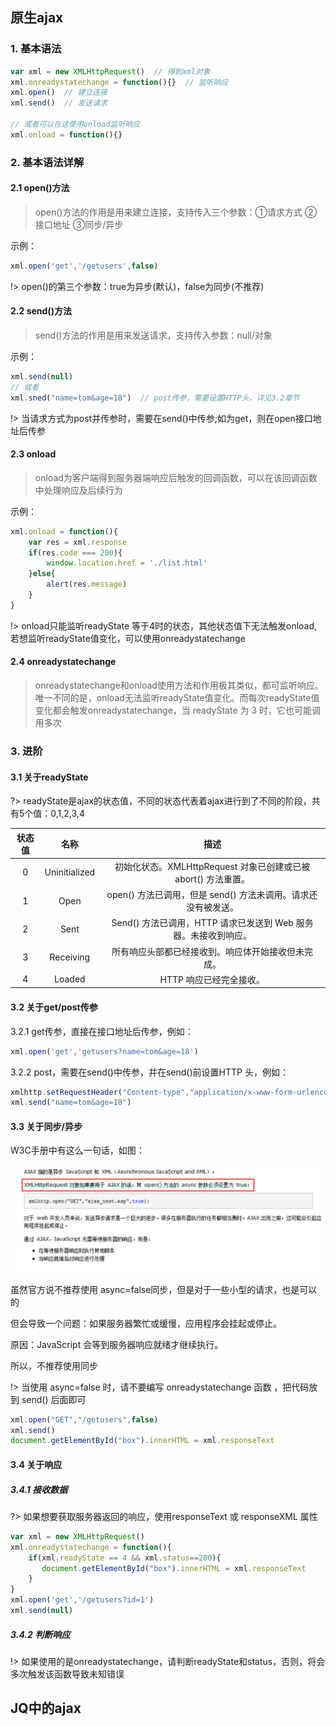 ## 原生ajax

### 1. 基本语法

```js
var xml = new XMLHttpRequest()  // 得到xml对象
xml.onreadystatechange = function(){}  // 监听响应
xml.open()  // 建立连接
xml.send()  // 发送请求

// 或者可以在这使用onload监听响应
xml.onload = function(){} 
```



### 2. 基本语法详解

#### 2.1 open()方法

> open()方法的作用是用来建立连接，支持传入三个参数：①请求方式 ②接口地址 ③同步/异步

示例：

```js
xml.open('get','/getusers',false)
```

!> open()的第三个参数：true为异步(默认)，false为同步(不推荐)



#### 2.2 send()方法

> send()方法的作用是用来发送请求，支持传入参数：null/对象

示例：

```js
xml.send(null)
// 或者
xml.sned("name=tom&age=18")  // post传参，需要设置HTTP头，详见3.2章节
```

!> 当请求方式为post并传参时，需要在send()中传参;如为get，则在open接口地址后传参



#### 2.3 onload

> onload为客户端得到服务器端响应后触发的回调函数，可以在该回调函数中处理响应及后续行为

示例：

```js
xml.onload = function(){
    var res = xml.response
    if(res.code === 200){
        window.location.href = './list.html'
    }else{
        alert(res.message)
    }
}
```

!> onload只能监听readyState 等于4时的状态，其他状态值下无法触发onload,若想监听readyState值变化，可以使用onreadystatechange



#### 2.4 onreadystatechange

> onreadystatechange和onload使用方法和作用极其类似，都可监听响应。唯一不同的是，onload无法监听readyState值变化。而每次readyState值变化都会触发onreadystatechange，当 readyState 为 3 时，它也可能调用多次



### 3. 进阶

#### 3.1 关于readyState

?> readyState是ajax的状态值，不同的状态代表着ajax进行到了不同的阶段，共有5个值：0,1,2,3,4

| 状态值 |     名称      |                             描述                             |
| :----: | :-----------: | :----------------------------------------------------------: |
|   0    | Uninitialized | 初始化状态。XMLHttpRequest 对象已创建或已被 abort() 方法重置。 |
|   1    |     Open      | open() 方法已调用，但是 send() 方法未调用。请求还没有被发送。 |
|   2    |     Sent      | Send() 方法已调用，HTTP 请求已发送到 Web 服务器。未接收到响应。 |
|   3    |   Receiving   |      所有响应头部都已经接收到。响应体开始接收但未完成。      |
|   4    |    Loaded     |                   HTTP 响应已经完全接收。                    |

#### 3.2 关于get/post传参

3.2.1 get传参，直接在接口地址后传参，例如：

```js
xml.open('get','getusers?name=tom&age=18')
```

3.2.2 post，需要在send()中传参，并在send()前设置HTTP 头，例如：

```js
xmlhttp.setRequestHeader("Content-type","application/x-www-form-urlencoded");
xml.send("name=tom&age=18")
```



#### 3.3 关于同步/异步

W3C手册中有这么一句话，如图：

![W3C手册截图](../_media/ajax-w3c.png)

虽然官方说不推荐使用 async=false同步，但是对于一些小型的请求，也是可以的

但会导致一个问题：如果服务器繁忙或缓慢，应用程序会挂起或停止。

原因：JavaScript 会等到服务器响应就绪才继续执行。

所以，不推荐使用同步



!> 当使用 async=false 时，请不要编写 onreadystatechange 函数 ，把代码放到 send() 后面即可

```js
xml.open("GET","/getusers",false)
xml.send()
document.getElementById("box").innerHTML = xml.responseText
```



#### 3.4 关于响应

##### 3.4.1 接收数据

?> 如果想要获取服务器返回的响应，使用responseText 或 responseXML 属性

```js
var xml = new XMLHttpRequest()
xml.onreadystatechange = function(){
    if(xml.readyState == 4 && xml.status==200){
       document.getElementById("box").innerHTML = xml.responseText
    }
}
xml.open('get','/getusers?id=1')
xml.send(null)
```



##### 3.4.2 判断响应

!> 如果使用的是onreadystatechange，请判断readyState和status，否则，将会多次触发该函数导致未知错误





## JQ中的ajax